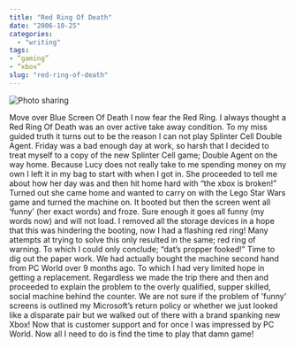 ```yaml
---
title: "Red Ring Of Death"
date: "2006-10-25"
categories:
  - "writing"
tags:
- “gaming”
- “xbox”
slug: "red-ring-of-death"
---
```


![Photo sharing][image-1]

Move over Blue Screen Of Death I now fear the Red Ring. I always thought a Red Ring Of Death was an over active take away condition. To my miss guided truth it turns out to be the reason I can not play Splinter Cell Double Agent. Friday was a bad enough day at work, so harsh that I decided to treat myself to a copy of the new Splinter Cell game; Double Agent on the way home. Because Lucy does not really take to me spending money on my own I left it in my bag to start with when I got in. She proceeded to tell me about how her day was and then hit home hard with “the xbox is broken!” Turned out she came home and wanted to carry on with the Lego Star Wars game and turned the machine on. It booted but then the screen went all ‘funny’ (her exact words) and froze. Sure enough it goes all funny (my words now) and will not load. I removed all the storage devices in a hope that this was hindering the booting, now I had a flashing red ring! Many attempts at trying to solve this only resulted in the same; red ring of warning. To which I could only conclude; “dat’s propper fooked!” Time to dig out the paper work. We had actually bought the machine second hand from PC World over 9 months ago. To which I had very limited hope in getting a replacement. Regardless we made the trip there and then and proceeded to explain the problem to the overly qualified, supper skilled, social machine behind the counter. We are not sure if the problem of 'funny’ screens is outlined my Microsoft’s return policy or whether we just looked like a disparate pair but we walked out of there with a brand spanking new Xbox! Now that is customer support and for once I was impressed by PC World. Now all I need to do is find the time to play that damn game!

[image-1]:	/images/279032666.jpg